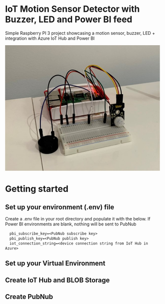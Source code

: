 # IoT Motion Sensor Detector with Buzzer, LED and Power BI feed
Simple Raspberry PI 3 project showcasing a motion sensor, buzzer, LED + integration with Azure IoT Hub and Power BI

![motion sensor](./iot_motion_sensor.jpg)

# Getting started
## Set up your environment (.env) file

Create a .env file in your root directory and populate it with the below. If Power BI environments are blank, nothing will be sent to PubNub

      pbi_subscribe_key=<PubNub subscribe key>
      pbi_publish_key=<PubNub publish key>
      iot_connection_string=<device connection string from IoT Hub in Azure>

## Set up your Virtual Environment

## Create IoT Hub and BLOB Storage

## Create PubNub
